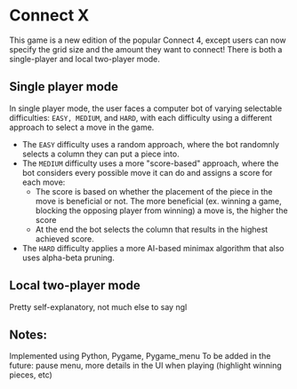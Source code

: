# Connect X
This game is a new edition of the popular Connect 4, except users can now specify the grid size and the amount they want to connect! There is both a single-player and local two-player mode.
## Single player mode
In single player mode, the user faces a computer bot of varying selectable difficulties: `EASY, MEDIUM`, and `HARD`, with each difficulty using a different approach to select a move in the game.
- The `EASY` difficulty uses a random approach, where the bot randomnly selects a column they can put a piece into. 
- The `MEDIUM` difficulty uses a more "score-based" approach, where the bot considers every possible move it can do and assigns a score for each move:
    - The score is based on whether the placement of the piece in the move is beneficial or not. The more beneficial (ex. winning a game, blocking the opposing player from winning) a move is, the higher the score
    - At the end the bot selects the column that results in the highest achieved score.
- The `HARD` difficulty applies a more AI-based minimax algorithm that also uses alpha-beta pruning. 

## Local two-player mode
Pretty self-explanatory, not much else to say ngl

## Notes:
Implemented using Python, Pygame, Pygame_menu
To be added in the future: pause menu, more details in the UI when playing (highlight winning pieces, etc)


